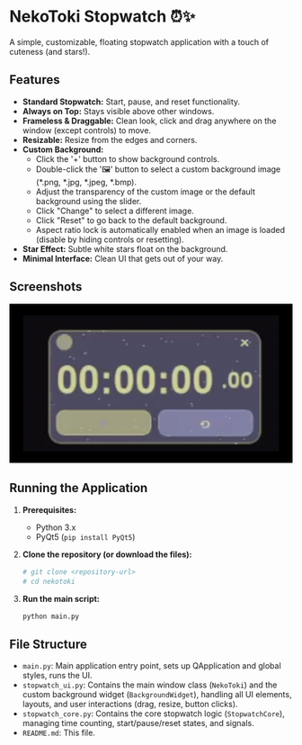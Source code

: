 # NekoToki Stopwatch ⏰✨

A simple, customizable, floating stopwatch application with a touch of cuteness (and stars!).

## Features

*   **Standard Stopwatch:** Start, pause, and reset functionality.
*   **Always on Top:** Stays visible above other windows.
*   **Frameless & Draggable:** Clean look, click and drag anywhere on the window (except controls) to move.
*   **Resizable:** Resize from the edges and corners.
*   **Custom Background:**
    *   Click the '+' button to show background controls.
    *   Double-click the '🖼' button to select a custom background image (*.png, *.jpg, *.jpeg, *.bmp).
    *   Adjust the transparency of the custom image or the default background using the slider.
    *   Click "Change" to select a different image.
    *   Click "Reset" to go back to the default background.
    *   Aspect ratio lock is automatically enabled when an image is loaded (disable by hiding controls or resetting).
*   **Star Effect:** Subtle white stars float on the background.
*   **Minimal Interface:** Clean UI that gets out of your way.

## Screenshots

![Video](stop.gif)
## Running the Application

1.  **Prerequisites:**
    *   Python 3.x
    *   PyQt5 (`pip install PyQt5`)

2.  **Clone the repository (or download the files):**
    ```bash
    # git clone <repository-url>
    # cd nekotoki
    ```

3.  **Run the main script:**
    ```bash
    python main.py
    ```

## File Structure

*   `main.py`: Main application entry point, sets up QApplication and global styles, runs the UI.
*   `stopwatch_ui.py`: Contains the main window class (`NekoToki`) and the custom background widget (`BackgroundWidget`), handling all UI elements, layouts, and user interactions (drag, resize, button clicks).
*   `stopwatch_core.py`: Contains the core stopwatch logic (`StopwatchCore`), managing time counting, start/pause/reset states, and signals.
*   `README.md`: This file.

